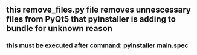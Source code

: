 ## this remove_files.py file removes unnescessary files from PyQt5 that pyinstaller is adding to bundle for unknown reason
### this must be executed after command: pyinstaller   main.spec